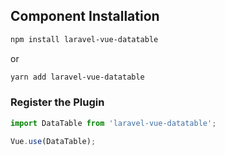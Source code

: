 ## Component Installation

```bash
npm install laravel-vue-datatable
```
or
```bash
yarn add laravel-vue-datatable
```

### Register the Plugin

```javascript
import DataTable from 'laravel-vue-datatable';

Vue.use(DataTable);
```